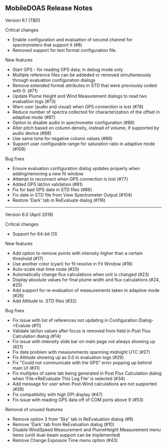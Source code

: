 MobileDOAS Release Notes
-----------------------------------------------------
Version 6.1 (TBD)

Critical changes
* Enable configuration and evaluation of second channel for spectrometers that support it (#8)
* Removed support for text format configuration file.

New features
* Start GPS - for reading GPS data; in debug mode only
* Multiple reference files can be addeded or removed simultaneously through evaluation configuration dialogs
* Remove extended format attributes in STD that were previously coded with 0. (#71)
* Update Plume Height and Wind Measurement dialogs to read two evaluation logs (#73)
* Warn user (audio and visual) when GPS connection is lost (#78)
* Reduce number of spectra collected for characterization of the offset in adaptive mode (#87)
* Option to disable audio in spectrometer configuration (#88)
* Alter pitch based on column density, instead of volume, if supported by audio device (#88)
* Use same tone for negative column values (#88)
* Support user configurable range for saturation ratio in adaptive mode (#109)

Bug fixes
* Ensure evaluation configuration dialog updates properly when adding/removing a new fit window
* Attempt to reconnect when GPS connection is lost (#77)
* Added GPS lat/lon validation (#81)
* Fix for bad GPS date in STD files (#86)
* Fix date in STD file from View Spectrometer Output (#104)
* Restore 'Dark' tab in ReEvaluate dialog (#116)

-----------------------------------------------------
Version 6.0 (April 2018)

Critical changes
* Support for 64-bit OS

New features
* Add option to remove points with intensity higher than a certain threshold (#17)
* Use another color (cyan) for fit resolve in Fit Window (#19)
* Auto-scale real-time route (#20)
* Automatically change flux calculations when unit is changed (#23)
* Display absolute values for final plume width and flux calculations (#24, #25)
* Add support for re-evaluation of measurements taken in adaptive mode (#26)
* Add Altitude to .STD files (#32)

Bug fixes
* Fix issue with list of references not updating in Configuration Dialog->Evalute (#11)
* Validate lat/lon values after focus is removed from field in Post Flux Calculation dialog (#14)
* Fix issue with intensity slide bar on main page not always showing up (#21)
* Fix date problem with measurements spanning midnight UTC (#27)
* Fix Altitude showing up as 0.0 in evaluation logs (#29)
* Fix "Could not communicate with the GPS" error popping up behind main UI (#31)
* Fix multiples of same tab being generated in Post Flux Calculation dialog when 'File->ReEvaluate This Log File' is selected (#34)
* Add message for user when Post-Wind calculations are not supported (#39)
* Fix compatibility with high DPI display (#47)
* Fix issue with reading GPS data off of COM ports above 9 (#53)

Removal of unused features
* Remove option 3 from 'Sky' tab in ReEvaluation dialog (#9)
* Remove 'Dark' tab from ReEvaluation dialog (#10)
* Disable WindSpeed Measurement and PlumeHeight Measurement menu items (until dual-beam support can be implemented)
* Remove Change Exposure Time menu option (#43)
